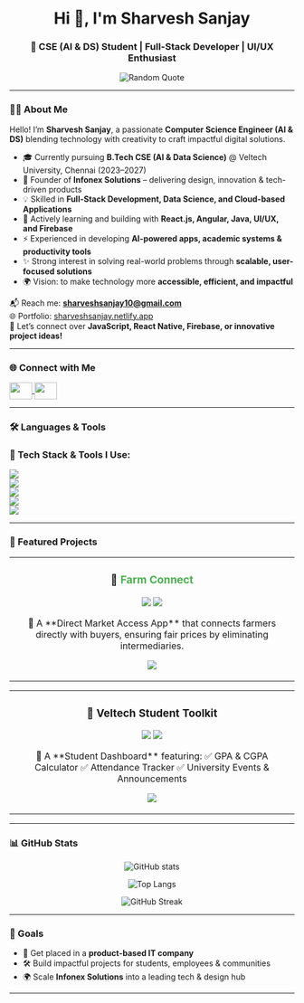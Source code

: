<h1 align="center">Hi 👋, I'm Sharvesh Sanjay</h1>
<h3 align="center">🚀 CSE (AI & DS) Student | Full-Stack Developer | UI/UX Enthusiast</h3>

<p align="center">
  <img src="https://quotes-github-readme.vercel.app/api?type=horizontal&theme=dark" alt="Random Quote" />
</p>

---

### 👨‍💻 About Me  

Hello! I’m **Sharvesh Sanjay**, a passionate **Computer Science Engineer (AI & DS)** blending technology with creativity to craft impactful digital solutions.  

- 🎓 Currently pursuing **B.Tech CSE (AI & Data Science)** @ Veltech University, Chennai (2023–2027)  
- 🚀 Founder of **Infonex Solutions** – delivering design, innovation & tech-driven products  
- 💡 Skilled in **Full-Stack Development, Data Science, and Cloud-based Applications**  
- 🌱 Actively learning and building with **React.js, Angular, Java, UI/UX, and Firebase**  
- ⚡ Experienced in developing **AI-powered apps, academic systems & productivity tools**  
- ✨ Strong interest in solving real-world problems through **scalable, user-focused solutions**  
- 🌍 Vision: to make technology more **accessible, efficient, and impactful**  

📬 Reach me: **sharveshsanjay10@gmail.com**  
🌐 Portfolio: [sharveshsanjay.netlify.app](https://sharveshsanjay.netlify.app)  
💬 Let’s connect over **JavaScript, React Native, Firebase, or innovative project ideas!**  



---

### 🌐 Connect with Me
<p align="left">
<a href="https://linkedin.com/in/sharvesh-sanjay-m-862a74317" target="blank">
  <img align="center" src="https://raw.githubusercontent.com/rahuldkjain/github-profile-readme-generator/master/src/images/icons/Social/linked-in-alt.svg" height="30" width="40" />
</a>
<a href="https://instagram.com/sharveshsanjay_" target="blank">
  <img align="center" src="https://raw.githubusercontent.com/rahuldkjain/github-profile-readme-generator/master/src/images/icons/Social/instagram.svg" height="30" width="40" />
</a>
</p>

---

### 🛠️ Languages & Tools
<h3 align="left">🚀 Tech Stack & Tools I Use:</h3>
<p align="left">
  <!-- Programming Languages -->
  <img src="https://skillicons.dev/icons?i=java,py,js,ts,c,cpp,html,css" />
  <br/>

  <!-- Frameworks & Libraries -->
  <img src="https://skillicons.dev/icons?i=react,angular,vue,nextjs,nodejs,express,flutter,bootstrap,tailwind,chartjs" />
  <br/>

  <!-- Databases & Backend -->
  <img src="https://skillicons.dev/icons?i=mysql,sqlite,firebase,supabase,mongodb,postgres" />
  <br/>

  <!-- Tools & Platforms -->
  <img src="https://skillicons.dev/icons?i=git,github,figma,photoshop,vscode,postman,androidstudio" />
  <br/>

  <!-- Data Science / AI -->
  <img src="https://skillicons.dev/icons?i=tensorflow,pytorch,pandas,numpy" />
</p>


---

### 📌 Featured Projects  

<table>
  <tr>
    <td width="50%">
      <h3 align="center">🌾 <span style="color:#4CAF50;">Farm Connect</span></h3>
      <p align="center">
        <img src="https://img.shields.io/badge/React%20Native-20232A?style=for-the-badge&logo=react&logoColor=61DAFB" />
        <img src="https://img.shields.io/badge/Firebase-ffca28?style=for-the-badge&logo=firebase&logoColor=black" />
      </p>
      <p align="center">
        🚜 A **Direct Market Access App** that connects farmers directly with buyers, ensuring fair prices by eliminating intermediaries.  
      </p>
      <p align="center">
        <a href="https://github.com/sharveshsanjay/FarmConnect" target="_blank">
          <img src="https://img.shields.io/badge/🔗%20View%20Project-success?style=for-the-badge"/>
        </a>
      </p>
    </td>
  </tr>
</table>
<table>
  <tr>
    <td width="50%">
      <h3 align="center">🎒 Veltech Student Toolkit</h3>
      <p align="center">
        <img src="https://img.shields.io/badge/Built%20With-JavaScript-yellow?style=for-the-badge&logo=javascript&logoColor=black" />
        <img src="https://img.shields.io/badge/Frontend-HTML%20%7C%20CSS-blue?style=for-the-badge" />
      </p>
      <p align="center">
        🎯 A **Student Dashboard** featuring:  
        ✅ GPA & CGPA Calculator  
        ✅ Attendance Tracker  
        ✅ University Events & Announcements  
      </p>
      <p align="center">
        <a href="https://github.com/sharveshsanjay/Veltech-Student-Toolkit" target="_blank">
          <img src="https://img.shields.io/badge/🔗%20View%20Project-informational?style=for-the-badge"/>
        </a>
      </p>
    </td>
  </tr>
</table>

---

### 📊 GitHub Stats
<p align="center">
  <img src="https://github-readme-stats.vercel.app/api?username=sharveshsanjay&show_icons=true&theme=radical" alt="GitHub stats" />
</p>

<p align="center">
  <img src="https://github-readme-stats.vercel.app/api/top-langs/?username=sharveshsanjay&layout=compact&theme=radical" alt="Top Langs" />
</p>

<p align="center">
  <img src="https://github-readme-streak-stats.herokuapp.com/?user=sharveshsanjay&theme=radical" alt="GitHub Streak" />
</p>

---

### 🎯 Goals
- 🚀 Get placed in a **product-based IT company**  
- 🛠️ Build impactful projects for students, employees & communities  
- 🌍 Scale **Infonex Solutions** into a leading tech & design hub  

---
